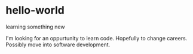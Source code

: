 # hello-world
learning something new

I'm looking for an oppurtunity to learn code. Hopefully to change careers. Possibly move into software development. 

